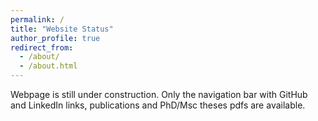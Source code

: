 ```yaml
---
permalink: /
title: "Website Status"
author_profile: true
redirect_from: 
  - /about/
  - /about.html
---
```



Webpage is still under construction. 
Only the navigation bar with GitHub and LinkedIn links, publications and PhD/Msc theses pdfs are available.
